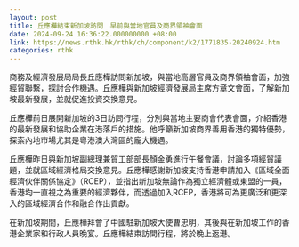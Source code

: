 ```yaml
---
layout: post
title: 丘應樺結束新加坡訪問　早前與當地官員及商界領袖會面
date: 2024-09-24 16:36:22.000000000 +08:00
link: https://news.rthk.hk/rthk/ch/component/k2/1771835-20240924.htm
categories: rthk
---
```


商務及經濟發展局局長丘應樺訪問新加坡，與當地高層官員及商界領袖會面，加強經貿聯繫，探討合作機遇。丘應樺與新加坡經濟發展局主席方章文會面，了解新加坡最新發展，並就促進投資交換意見。

丘應樺前日展開新加坡的3日訪問行程，分別與當地主要商會代表會面，介紹香港的最新發展和協助企業在港落戶的措施。他呼籲新加坡商界善用香港的獨特優勢，探索內地市場尤其是粵港澳大灣區的龐大機遇。

丘應樺昨日與新加坡副總理兼貿工部部長顏金勇進行午餐會議，討論多項經貿議題，並就區域經濟格局交換意見。丘應樺感謝新加坡支持香港申請加入《區域全面經濟伙伴關係協定》（RCEP），並指出新加坡無論作為獨立經濟體或東盟的一員，香港均一直視之為重要的經濟夥伴，而透過加入RCEP，香港將可為更廣泛和更深入的區域經濟合作和融合作出貢獻。

在新加坡期間，丘應樺拜會了中國駐新加坡大使曹忠明，其後與在新加坡工作的香港企業家和行政人員晚宴。丘應樺結束訪問行程，將於晚上返港。
